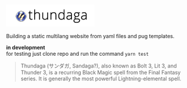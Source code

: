 ![](thundaga-logo.png)

Building a static multilang website from yaml files and pug templates.

**in development**  
for testing just clone repo and run the command `yarn test`

>
> Thundaga (サンダガ, Sandaga?), also known as Bolt 3, Lit 3, and Thunder 3, is a recurring Black Magic spell from the Final Fantasy series. It is generally the most powerful Lightning-elemental spell.